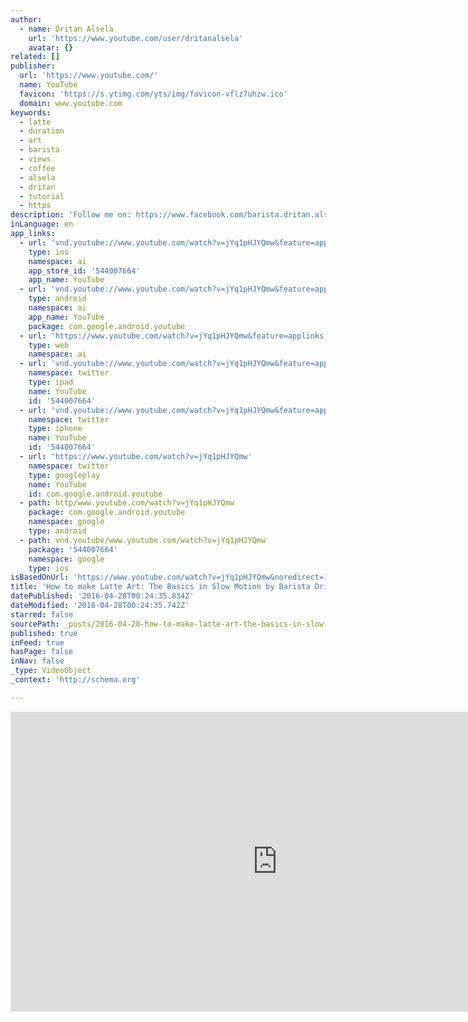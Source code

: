 ```yaml
---
author:
  - name: Dritan Alsela
    url: 'https://www.youtube.com/user/dritanalsela'
    avatar: {}
related: []
publisher:
  url: 'https://www.youtube.com/'
  name: YouTube
  favicon: 'https://s.ytimg.com/yts/img/favicon-vflz7uhzw.ico'
  domain: www.youtube.com
keywords:
  - latte
  - duration
  - art
  - barista
  - views
  - coffee
  - alsela
  - dritan
  - tutorial
  - https
description: 'Follow me on: https://www.facebook.com/barista.dritan.alsela https://instagram.com/dritanalsela https://twitter.com/DritanAlsela'
inLanguage: en
app_links:
  - url: 'vnd.youtube://www.youtube.com/watch?v=jYq1pHJYQmw&feature=applinks'
    type: ios
    namespace: ai
    app_store_id: '544007664'
    app_name: YouTube
  - url: 'vnd.youtube://www.youtube.com/watch?v=jYq1pHJYQmw&feature=applinks'
    type: android
    namespace: ai
    app_name: YouTube
    package: com.google.android.youtube
  - url: 'https://www.youtube.com/watch?v=jYq1pHJYQmw&feature=applinks'
    type: web
    namespace: ai
  - url: 'vnd.youtube://www.youtube.com/watch?v=jYq1pHJYQmw&feature=applinks'
    namespace: twitter
    type: ipad
    name: YouTube
    id: '544007664'
  - url: 'vnd.youtube://www.youtube.com/watch?v=jYq1pHJYQmw&feature=applinks'
    namespace: twitter
    type: iphone
    name: YouTube
    id: '544007664'
  - url: 'https://www.youtube.com/watch?v=jYq1pHJYQmw'
    namespace: twitter
    type: googleplay
    name: YouTube
    id: com.google.android.youtube
  - path: http/www.youtube.com/watch?v=jYq1pHJYQmw
    package: com.google.android.youtube
    namespace: google
    type: android
  - path: vnd.youtube/www.youtube.com/watch?v=jYq1pHJYQmw
    package: '544007664'
    namespace: google
    type: ios
isBasedOnUrl: 'https://www.youtube.com/watch?v=jYq1pHJYQmw&noredirect=1'
title: 'How to make Latte Art: The Basics in Slow Motion by Barista Dritan Alsela'
datePublished: '2016-04-28T00:24:35.834Z'
dateModified: '2016-04-28T00:24:35.742Z'
starred: false
sourcePath: _posts/2016-04-28-how-to-make-latte-art-the-basics-in-slow-motion-by-barista.md
published: true
inFeed: true
hasPage: false
inNav: false
_type: VideoObject
_context: 'http://schema.org'

---
```

<iframe src="https://cdn.embedly.com/widgets/media.html?src=https%3A%2F%2Fwww.youtube.com%2Fembed%2FjYq1pHJYQmw%3Ffeature%3Doembed&amp;url=https%3A%2F%2Fwww.youtube.com%2Fwatch%3Fv%3DjYq1pHJYQmw%26noredirect%3D1&amp;image=https%3A%2F%2Fi.ytimg.com%2Fvi%2FjYq1pHJYQmw%2Fhqdefault.jpg&amp;key=b7d04c9b404c499eba89ee7072e1c4f7&amp;type=text%2Fhtml&amp;schema=youtube" width="854" height="480" scrolling="no" frameborder="0" allowfullscreen="" style=""></iframe>